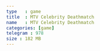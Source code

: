 ```yaml
---
type   : game
title  : MTV Celebrity Deathmatch
name   : MTV Celebrity Deathmatch
categories: [game]
telegram : 978
size : 182 MB
---
```



